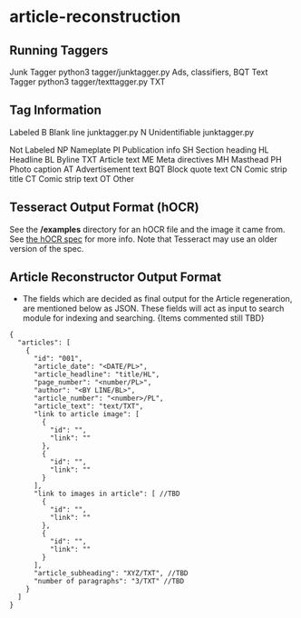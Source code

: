 # article-reconstruction

## Running Taggers

  Junk Tagger     python3 tagger/junktagger.py      Ads, classifiers, BQT
  Text Tagger     python3 tagger/texttagger.py      TXT

## Tag Information

  Labeled
    B       Blank line              junktagger.py
    N       Unidentifiable          junktagger.py

  Not Labeled
    NP      Nameplate
    PI      Publication info
    SH      Section heading
    HL      Headline
    BL      Byline
    TXT     Article text
    ME      Meta directives
    MH      Masthead
    PH      Photo caption
    AT      Advertisement text
    BQT     Block quote text
    CN      Comic strip title
    CT      Comic strip text
    OT      Other

## Tesseract Output Format (hOCR)
See the **/examples** directory for an hOCR file and the image it came from. See [the hOCR spec](https://kba.github.io/hocr-spec/1.2/) for more info. Note that Tesseract may use an older version of the spec.

## Article Reconstructor Output Format

- The fields which are decided as final output for the Article regeneration, are mentioned below as JSON. These fields will act as input to search module for indexing and searching. {Items commented still TBD}
```
{
  "articles": [
    {
      "id": "001",
      "article_date": "<DATE/PL>",
      "article_headline": "title/HL",
      "page_number": "<number/PL>",
      "author": "<BY LINE/BL>",
      "article_number": "<number>/PL",
      "article_text": "text/TXT",
      "link to article image": [
        {
          "id": "",
          "link": ""
        },
        {
          "id": "",
          "link": ""
        }
      ],
      "link to images in article": [ //TBD
        {
          "id": "",
          "link": ""
        },
        {
          "id": "",
          "link": ""
        }
      ],
      "article_subheading": "XYZ/TXT", //TBD
      "number of paragraphs": "3/TXT" //TBD
    }
  ]
}
```

